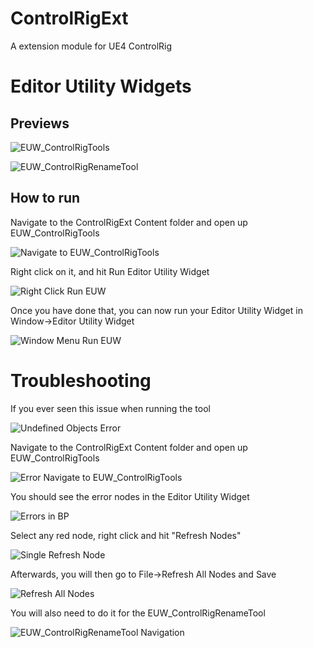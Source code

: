 # ControlRigExt
 A extension module for UE4 ControlRig

# Editor Utility Widgets

## Previews
![EUW_ControlRigTools](Resources/README/EUW_ControlRigTools_Preview.PNG)

![EUW_ControlRigRenameTool](Resources/README/EUW_ControlRigRenameTool_Preview.PNG)

## How to run

Navigate to the ControlRigExt Content folder and open up EUW_ControlRigTools

![Navigate to EUW_ControlRigTools](Resources/README/Navigate_To_EUW.PNG)

Right click on it, and hit Run Editor Utility Widget

![Right Click Run EUW](Resources/README/Right_Click_Run_EUW.PNG)

Once you have done that, you can now run your Editor Utility Widget in Window->Editor Utility Widget

![Window Menu Run EUW](Resources/README/Menu_Run_EUW.PNG)

# Troubleshooting

If you ever seen this issue when running the tool

![Undefined Objects Error](Resources/README/UndefinedObjects_Error.PNG)

Navigate to the ControlRigExt Content folder and open up EUW_ControlRigTools

![Error Navigate to EUW_ControlRigTools](Resources/README/Navigate_To_EUW.PNG)

You should see the error nodes in the Editor Utility Widget

![Errors in BP](Resources/README/Error_Nodes_In_BP.PNG)

Select any red node, right click and hit "Refresh Nodes"

![Single Refresh Node](Resources/README/Single_Refresh_Node.PNG)

Afterwards, you will then go to File->Refresh All Nodes and Save

![Refresh All Nodes](Resources/README/Refresh_All_Nodes.PNG)

You will also need to do it for the EUW_ControlRigRenameTool

![EUW_ControlRigRenameTool Navigation](Resources/README/Navigate_To_EUW2.PNG)